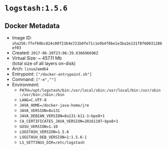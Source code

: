 # `logstash:1.5.6`

## Docker Metadata

- Image ID: `sha256:ffef60bc824c00f2364e721b0fe71c1e9b4f0be1e3ba2e131f8f60031286ef03`
- Created: `2017-06-20T23:06:39.636696696Z`
- Virtual Size: ~ 457.11 Mb  
  (total size of all layers on-disk)
- Arch: `linux`/`amd64`
- Entrypoint: `["/docker-entrypoint.sh"]`
- Command: `["-e",""]`
- Environment:
  - `PATH=/opt/logstash/bin:/usr/local/sbin:/usr/local/bin:/usr/sbin:/usr/bin:/sbin:/bin`
  - `LANG=C.UTF-8`
  - `JAVA_HOME=/docker-java-home/jre`
  - `JAVA_VERSION=8u131`
  - `JAVA_DEBIAN_VERSION=8u131-b11-1~bpo8+1`
  - `CA_CERTIFICATES_JAVA_VERSION=20161107~bpo8+1`
  - `GOSU_VERSION=1.10`
  - `LOGSTASH_VERSION=1.5.6`
  - `LOGSTASH_DEB_VERSION=1:1.5.6-1`
  - `LS_SETTINGS_DIR=/etc/logstash`
